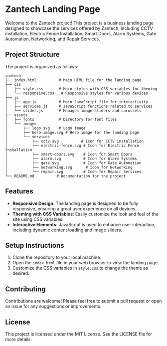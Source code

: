 # Zantech Landing Page

Welcome to the Zantech project! This project is a business landing page designed to showcase the services offered by Zantech, including CCTV installation, Electric Fence Installation, Smart Doors, Alarm Systems, Gate Automation, Networking, and Repair Services.

## Project Structure

The project is organized as follows:

```
zantech
├── index.html          # Main HTML file for the landing page
├── css
│   ├── style.css       # Main styles with CSS variables for theming
│   └── responsive.css   # Responsive styles for various devices
├── js
│   ├── app.js          # Main JavaScript file for interactivity
│   ├── services.js     # JavaScript functions related to services
│   └── slider.js       # Manages image sliders and carousels
├── assets
│   ├── fonts           # Directory for font files
│   └── images
│       ├── logo.svg    # Logo image
│       ├── hero-image.svg # Hero image for the landing page
│       └── services
│           ├── cctv.svg          # Icon for CCTV installation
│           ├── electric-fence.svg # Icon for Electric Fence Installation
│           ├── smart-doors.svg    # Icon for Smart Doors
│           ├── alarm.svg          # Icon for Alarm Systems
│           ├── gate.svg           # Icon for Gate Automation
│           ├── networking.svg      # Icon for Networking
│           └── repair.svg         # Icon for Repair Services
└── README.md          # Documentation for the project
```

## Features

- **Responsive Design**: The landing page is designed to be fully responsive, ensuring a great user experience on all devices.
- **Theming with CSS Variables**: Easily customize the look and feel of the site using CSS variables.
- **Interactive Elements**: JavaScript is used to enhance user interaction, including dynamic content loading and image sliders.

## Setup Instructions

1. Clone the repository to your local machine.
2. Open the `index.html` file in your web browser to view the landing page.
3. Customize the CSS variables in `style.css` to change the theme as desired.

## Contributing

Contributions are welcome! Please feel free to submit a pull request or open an issue for any suggestions or improvements.

## License

This project is licensed under the MIT License. See the LICENSE file for more details.
